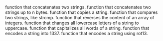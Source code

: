function that concatenates two strings. function that concatenates two strings up to n bytes. function that copies a string. function that compares two strings, like strcmp. function that reverses the content of an array of integers. function that changes all lowercase letters of a string to uppercase. function that capitalizes all words of a string. function that encodes a string into 1337. function that encodes a string using rot13.
